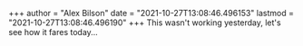 +++
author = "Alex Bilson"
date = "2021-10-27T13:08:46.496153"
lastmod = "2021-10-27T13:08:46.496190"
+++
This wasn't working yesterday, let's see how it fares today...